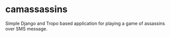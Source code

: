 camassassins
============
Simple Django and Tropo based application for playing a game of assassins over SMS message.

